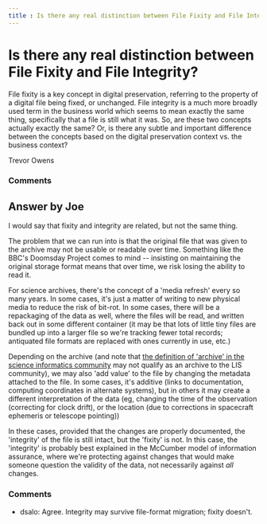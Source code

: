 ```yaml
---
title : Is there any real distinction between File Fixity and File Integrity?
---
```

Is there any real distinction between File Fixity and File Integrity?
=====================
File fixity is a key concept in digital preservation, referring to the
property of a digital file being fixed, or unchanged. File integrity is
a much more broadly used term in the business world which seems to mean
exactly the same thing, specifically that a file is still what it was.
So, are these two concepts actually exactly the same? Or, is there any
subtle and important difference between the concepts based on the
digital preservation context vs. the business context?

Trevor Owens

### Comments ###


Answer by Joe
----------------
I would say that fixity and integrity are related, but not the same
thing.

The problem that we can run into is that the original file that was
given to the archive may not be usable or readable over time. Something
like the BBC's Doomsday Project comes to mind -- insisting on
maintaining the original storage format means that over time, we risk
losing the ability to read it.

For science archives, there's the concept of a 'media refresh' every so
many years. In some cases, it's just a matter of writing to new physical
media to reduce the risk of bit-rot. In some cases, there will be a
repackaging of the data as well, where the files will be read, and
written back out in some different container (it may be that lots of
little tiny files are bundled up into a larger file so we're tracking
fewer total records; antiquated file formats are replaced with ones
currently in use, etc.)

Depending on the archive (and note that [the definition of 'archive' in
the science informatics
community](http://vso1.nascom.nasa.gov/vso/misc/vocab_2p2.pdf) may not
qualify as an archive to the LIS community), we may also 'add value' to
the file by changing the metadata attached to the file. In some cases,
it's additive (links to documentation, computing coordinates in
alternate systems), but in others it may create a different
interpretation of the data (eg, changing the time of the observation
(correcting for clock drift), or the location (due to corrections in
spacecraft ephemeris or telescope pointing))

In these cases, provided that the changes are properly documented, the
'integrity' of the file is still intact, but the 'fixity' is not. In
this case, the 'integrity' is probably best explained in the McCumber
model of information assurance, where we're protecting against changes
that would make someone question the validity of the data, not
necessarily against *all* changes.

### Comments ###
* dsalo: Agree. Integrity may survive file-format migration; fixity doesn't.

